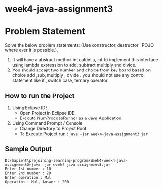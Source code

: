 # week4-java-assignment3

# Problem Statement

Solve the below problem statements: (Use constructor, destructor , POJO where ever it is possible.).

1.	It will have a abstract method  int cal(int a, int b) implement this interface using lambda expression to add, subtract multiply and divice.
1.	You should accept two number and choice from key board  based on choice add ,sub, multiply , divide . you should not use any control statement like if , switch case, ternary operator.

## How to run the Project

1. Using Eclipse IDE.
    - Open Project in Eclipse IDE.
    - Execute NumProcessRunner as a Java Application.
1. Using Command Prompt / Console
    - Change Directory to Project Root.
    - To Execute Project run : `java -jar week4-java-assignment3.jar`


## Sample Output

    D:\Sapient\prejoining-learning-program\Week4\week4-java-assignment3>java -jar week4-java-assignment3.jar
    Enter 1st number : 10
    Enter 2nd number : 20
    Enter operation : Mul
    Operation : Mul, Answer : 200